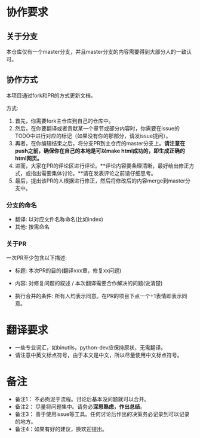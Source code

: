 # 协作要求

## 关于分支

本仓库仅有一个master分支，并且master分支的内容需要得到大部分人的一致认可。

## 协作方式

本项目通过fork和PR的方式更新文档。

方式: 

1. 首先，你需要fork主仓库到自己的仓库中。
2. 然后，在你要翻译或者贡献某一个章节或部分内容时，你需要在issue的TODO中进行对应的标记（如果没有你的那部分，请发issue提问）。
3. 再者，在你编辑结束之后，将分支PR到主仓库的master分支上。**请注意在push之前，确保你在自己的本地是可以make html成功的，即生成正确的html网页。**
4. 进而，大家在PR的评论区进行评论。**评论内容要条理清晰，最好给出修正方式，或指出需要集体讨论。**请在发表评论之前请仔细思考。
5. 最后，提出该PR的人根据进行修正，然后将修改后的内容merge到master分支中。

### 分支的命名

* 翻译: 以对应文件名称命名(比如index)
* 其他: 按需命名

### 关于PR

一次PR至少包含以下描述:

* 标题: 本次PR的目的(翻译xxx章，修复xx问题)
* 内容: 对修复问题的叙述 / 本次翻译需要合作解决的问题(说清楚)

* 执行合并的条件: 所有人均表示同意。在PR的项目下点一个+1表情即表示同意。


# 翻译要求

- 一些专业词汇，如binutils，python-dev应保持原状，无需翻译。
- 请注意中英文标点符号，由于本文是中文，所以尽量使用中文标点符号。

# 备注

* 备注1： 不必拘泥于流程。讨论后基本没问题就可以合并。
* 备注2： 尽量将问题集中。请务必**深思熟虑，作出总结**。
* 备注3： 善于使用issue等工具。任何讨论后作出的决策务必记录到可以记录的地方。
* 备注4：如果有好的建议，换欢迎提出。

